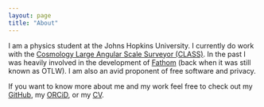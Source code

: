 ```yaml
---
layout: page
title: "About"
---
```


I am a physics student at the Johns Hopkins University. I currently do work with the [Cosmology Large Angular Scale Surveyor (CLASS)](https://sites.krieger.jhu.edu/class/). In the past I was heavily involved in the development of [Fathom](https://fathom.network/) (back when it was still known as OTLW). I am also an avid proponent of free software and privacy. 

If you want to know more about me and my work feel free to check out my [GitHub](https://github.com/lordskh), my [ORCiD](https://orcid.org/0000-0001-6519-502X), or my [CV](/assets/CV.pdf).
